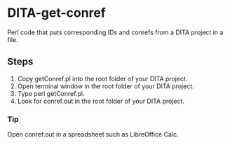 # DITA-get-conref
Perl code that puts corresponding IDs and conrefs from a DITA project in a file.

## Steps 
1. Copy getConref.pl into the root folder of your DITA project.
2. Open terminal window in the root folder of your DITA project.
3. Type perl getConref.pl.
4. Look for conref.out in the root folder of your DITA project.

### Tip
Open conref.out in a spreadsheet such as LibreOffice Calc.
